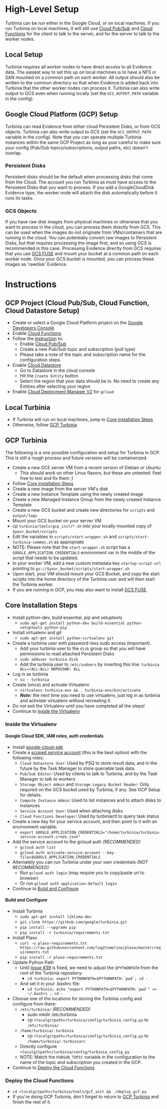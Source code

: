# High-Level Setup

Turbinia can be run either in the Google Cloud, or on local machines. If you run
Turbinia on local machines, it will still use [Cloud
Pub/Sub](https://cloud.google.com/pubsub) and [Cloud
Functions](https://cloud.google.com/functions) for the client to talk to the
server, and for the server to talk to the worker nodes.

## Local Setup

Turbinia requires all worker nodes to have direct access to all Evidence data.
The easiest way to set this up on local machines is to have a NFS or SAN mounted
on a common path on each worker. All output should also be written to the common
directory so that when Evidence is added back into Turbinia that the other
worker nodes can process it. Turbinia can also write output to GCS even when
running locally (set the `GCS_OUTPUT_PATH` variable in the config).

## Google Cloud Platform (GCP) Setup

Turbinia can read Evidence from either cloud Persistent Disks, or from GCS
objects. Turbinia can also write output to GCS (set the `GCS_OUTPUT_PATH`
variable in the config). Note that you can operate multiple Turbinia instances
within the same GCP Project as long as your careful to make sure your config
(Pub/Sub topics/subscriptions, output paths, etc) doesn't overlap.

### Persistent Disks

Persistent disks should be the default when processing disks that come from the
Cloud. The account you run Turbinia as must have access to the Persistent Disks
that you want to process. If you add a GoogleCloudDisk Evidence type, the worker
node will attach the disk automatically before it runs its tasks.

### GCS Objects

If you have raw disk images from physical machines or otherwise that you want to
process in the cloud, you can process them directly from GCS. This can be used
when the images do not originate from VMs/containers that are running in the
cloud. You can potentially convert raw images to Persistent Disks, but that
requires processing the image first, and so using GCS is recommended in this
case. Processing Evidence directly from GCS requires that you use [GCS
FUSE](https://cloud.google.com/storage/docs/gcs-fuse) and mount your bucket at a
common path on each worker node. Once your GCS bucket is mounted, you can
process these images as 'rawdisk' Evidence.

# Instructions

## GCP Project (Cloud Pub/Sub, Cloud Function, Cloud Datastore Setup)

*   Create or select a Google Cloud Platform project on the [Google Developers
    Console](https://console.developers.google.com)
*   Enable [Cloud
    Functions](https://console.cloud.google.com/apis/library/cloudfunctions.googleapis.com)
*   Follow the
    [instruction](https://cloud.google.com/pubsub/docs/quickstart-console) to:
    *   Enable [Cloud
        Pub/Sub](https://console.cloud.google.com/apis/library/pubsub.googleapis.com)
    *   Create a new Pub/Sub topic and subscription (pull type)
    *   Please take a note of the topic and subscription name for the
        configuration steps.
*   Enable [Cloud
    Datastore](https://console.cloud.google.com/apis/api/datastore.googleapis.com)
    *   Go to Datastore in the cloud console
    *   Hit the `Create Entity` button
    *   Select the region that your data should be in. No need to create any
        Entities after selecting your region
*   Enable [Cloud Deployment Manager
    V2](https://console.cloud.google.com/apis/library/deploymentmanager.googleapis.com)
    for `gcloud`

## Local Turbinia

*   If Turbinia will run on local machines, jump to [Core Installation
    Steps](#core-installation-steps)
*   Otherwise, follow [GCP Turbinia](#gcp-turbinia)

## GCP Turbinia

The following is a one possible configuration and setup for Turbinia in GCP.
This is still a rough process and future versions will be containerized.

*   Create a new GCE server VM from a recent version of Debian or Ubuntu
    *   This should work on other Linux flavors, but these are untested. Feel
        free to test and fix them ;)
*   Follow [Core Installation Steps](#core-installation-steps)
*   Create a new image from the server VM's disk
*   Create a new Instance Template using the newly created image
*   Create a new Managed Instance Group from the newly created Instance Template
*   Create a new GCS bucket and create new directories for `scripts` and
    `output/logs`
*   Mount your GCS bucket on your server VM
*   cp `turbinia/tools/gcp_init/*.sh` into your locally mounted copy of
    `$your_bucket/scripts`
*   Edit the variables in `scripts/start-wrapper.sh` and
    `scripts/start-turbinia-common.sh` as appropriate
*   NOTE: Please note that the `start-wrapper.sh` script has a
    `GOOGLE_APPLICATION_CREDENTIALS` environment var in the middle of the script
    that needs to be updated.
*   In your worker VM, add a new custom metadata key `startup-script-url`
    pointing to `gs://$your_bucket/scripts/start-wrapper.sh`
*   Upon start, your VM should mount your GCS Bucket, and copy the start scripts
    into the home directory of the Turbinia user and will then start the
    Turbinia worker.
*   If you are running in GCP, you may also want to install [GCS
    FUSE](https://cloud.google.com/storage/docs/gcs-fuse).

## Core Installation Steps

*   Install python-dev, build essential, pip and setuptools
    *   `sudo apt-get install python-dev build-essential python-setuptools
        python-pip`
*   Install virtualenv and git
    *   `sudo apt-get install python-virtualenv git`
*   Create a turbinia user with password-less sudo access (important).
    *   Add your turbinia user to the `disk` group so that you will have
        permissions to read attached Persistent Disks
    *   `sudo adduser turbinia disk`
    *   Add the turbinia user to `/etc/sudoers` by inserting this line:
        `turbinia ALL=(ALL:ALL) NOPASSWD: ALL`
*   Log in as turbinia
    *   `su - turbinia`
*   Create (once) and activate Virtualenv
    *   `virtualenv turbinia-env && . turbinia-env/bin/activate`
    *   ***Note:*** the next time you need to use virtualenv, just log in as
        turbinia and activiate virtualenv without recreating it.
*   Do not exit the Virtualenv until you have completed all the steps!
*   Continue to [Inside the Virtualenv](#inside-the-virtualenv)

### Inside the Virtualenv

#### Google Cloud SDK, IAM roles, auth credentials

*   Install
    [google-cloud-sdk](https://cloud.google.com/sdk/docs/quickstart-linux)
*   Create a [scoped service
    account](https://cloud.google.com/compute/docs/access/service-accounts)
    (this is the best option) with the following roles:
    *   `Cloud Datastore User`: Used by PSQ to store result data, and in the
        future by the Task Manager to store queriable task data
    *   `Pub/Sub Editor`: Used by clients to talk to Turbinia, and by the Task
        Manager to talk to workers
    *   `Storage Object Admin` and `Storage Legacy Bucket Reader`: Only required
        on the GCS bucket used by Turbinia, if any. See GCP Setup for details.
    *   `Compute Instance Admin`: Used to list instances and to attach disks to
        instances
    *   `Service Account User`: Used when attaching disks
    *   `Cloud Functions Developer`: Used by turbiniactl to query task status
*   Create a new key for your service account, and then point to it with an
    environment variable:
    *   `export
        GOOGLE_APPLICATION_CREDENTIALS="/home/turbinia/turbinia-service-account-creds.json"`
*   Add the service account to the gcloud auth *(RECOMMENDED)*
    *   `gcloud auth list`
    *   `gcloud auth activate-service-account
        --key-file=$GOOGLE_APPLICATION_CREDENTIALS`
*   Alternately you can run Turbinia under your own credentials *(NOT
    RECOMMENDED)*
    *   Run `gcloud auth login` (may require you to copy/paste url to browser)
    *   Or run `gcloud auth application-default login`
*   Continue to [Build and Configure](#build-and-configure)

#### Build and Configure

*   Install Turbinia
    *   `sudo apt-get install liblzma-dev`
    *   `git clone https://github.com/google/turbinia.git`
    *   `pip install --upgrade pip`
    *   `pip install -r turbinia/requirements.txt`
*   Install Plaso
    *   `curl -o plaso-requirements.txt
        https://raw.githubusercontent.com/log2timeline/plaso/master/requirements.txt`
    *   `pip install -r plaso-requirements.txt`
*   Update Python Path
    *   Until [Issue #39](https://github.com/google/turbinia/issues/39) is
        fixed, we need to adjust the `$PYTHONPATH` from the root of the Turbinia
        repository:
        *   ``cd turbinia; export PYTHONPATH=$PYTHONPATH:`pwd`; cd -``
    *   And set it in your .bashrc file:
        *   ``cd turbinia; echo "export PYTHONPATH=$PYTHONPATH:`pwd`" >>
            ~/.bashrc ; cd -``
*   Choose one of the locations for storing the Turbinia config and configure
    from there:
    *   `/etc/turbinia/` *(RECOMMENDED)*
        *   sudo mkdir /etc/turbinia
        *   cp `<localgitpath>/turbinia/config/turbinia_config.py` to `/etc/turbinia/`
    *   `/home/turbinia/.turbinia`
        *   cp `<localgitpath>/turbinia/config/turbinia_config.py` to
            `/home/turbinia/.turbiniarc`
    *   Directly configure `<localgitpath>/turbinia/config/turbinia_config.py`
    *   NOTE: Match the `PUBSUB_TOPIC` variable in the configuration to the name
        of the topic and subscription you created in the GCP.
*   Continue to [Deploy the Cloud Functions](#deploy-the-cloud-functions)

### Deploy the Cloud Functions

*   `cd <localgitpath>/turbinia/tools/gcf_init && ./deploy_gcf.py`
*   If you're doing GCP Turbinia, don't forget to return to [GCP
    Turbinia](#gcp-turbinia) and finish the rest of it.

